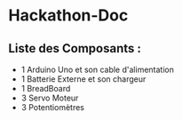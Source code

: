 # Hackathon-Doc
<h2>Liste des Composants :</h2>
<ul>
  <li>1 Arduino Uno et son cable d'alimentation</li>
  <li>1 Batterie Externe et son chargeur</li>
  <li>1 BreadBoard</li>
  <li>3 Servo Moteur</li>
  <li>3 Potentiomètres</li>
</ul>
